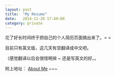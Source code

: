 ```yaml
---
layout: post
title:  "My Resume"
date:   2014-11-20 17:49:00
category: private
---
```


花了好长时间终于把自己的个人简历页面搞出来了。= =

目前只有英文版，这几天有空翻译成中文吧。

（感觉翻译以后会很怪啊摔 ~ 还是写英文的好。。

附上地址： [About Me][abouemesite] ~~~


[abouemesite]:http://cody1991.github.io/aboutme/
